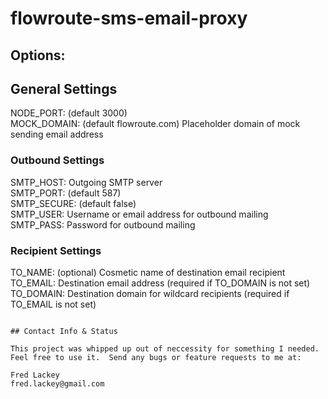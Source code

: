 # flowroute-sms-email-proxy  

## Options:  

## General Settings  
NODE_PORT: (default 3000)  
MOCK_DOMAIN: (default flowroute.com) Placeholder domain of mock sending email address  

### Outbound Settings  
SMTP_HOST: Outgoing SMTP server  
SMTP_PORT: (default 587)  
SMTP_SECURE: (default false)  
SMTP_USER: Username or email address for outbound mailing  
SMTP_PASS: Password for outbound mailing  

### Recipient Settings  
TO_NAME: (optional) Cosmetic name of destination email recipient  
TO_EMAIL: Destination email address (required if TO_DOMAIN is not set)  
TO_DOMAIN: Destination domain for wildcard recipients (required if TO_EMAIL is not set)  

~~~  

## Contact Info & Status  

This project was whipped up out of neccessity for something I needed.  Feel free to use it.  Send any bugs or feature requests to me at:  

Fred Lackey  
fred.lackey@gmail.com  



